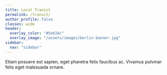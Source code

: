 ```yaml
---
title: Local Transit
permalink: /transit/
author_profile: false
classes: wide
header:
  overlay_color: "#5e616c"
  overlay_image: "/assets/images/berlin-banner.jpg"
sidebar:
  nav: "sidebar"
---
```


Etiam posuere est sapien, eget pharetra felis faucibus ac. Vivamus pulvinar felis eget malesuada ornare.
